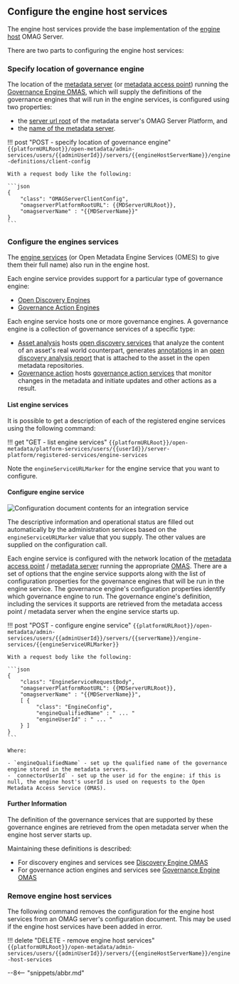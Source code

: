 <!-- SPDX-License-Identifier: CC-BY-4.0 -->
<!-- Copyright Contributors to the Egeria project. -->

## Configure the engine host services

The engine host services provide the base implementation of the [engine host](/egeria-docs/concepts/engine-host) OMAG Server.

There are two parts to configuring the engine host services:

### Specify location of governance engine

The location of the [metadata server](/egeria-docs/concepts/metadata-server) (or [metadata access point](/egeria-docs/concepts/metadata-access-point)) running the [Governance Engine OMAS](/egeria-docs/services/omas/governance-engine), which will supply the definitions of the governance engines that will run in the engine services, is configured using two properties:

- the [server url root](/egeria-docs/concepts/omag-server/#platform-url-root) of the metadata server's OMAG Server Platform, and
- the [name of the metadata server](/egeria-docs/concepts/omag-server/#server-name).

!!! post "POST - specify location of governance engine"
    ```
    {{platformURLRoot}}/open-metadata/admin-services/users/{{adminUserId}}/servers/{{engineHostServerName}}/engine-definitions/client-config
    ```

    With a request body like the following:

    ```json
    {
        "class": "OMAGServerClientConfig",
        "omagserverPlatformRootURL": {{MDServerURLRoot}},
        "omagserverName" : "{{MDServerName}}"
    }
    ```

### Configure the engines services

The [engine services](/egeria-docs/services/omes) (or Open Metadata Engine Services (OMES) to give them their full name) also run in the engine host.

Each engine service provides support for a particular type of governance engine:

- [Open Discovery Engines](/egeria-docs/frameworks/odf)
- [Governance Action Engines](/egeria-docs/frameworks/gaf)

Each engine service hosts one or more governance engines. A governance engine is a collection of governance services of a specific type:

- [Asset analysis](/egeria-docs/services/omes/asset-analysis) hosts [open discovery services](/egeria-docs/frameworks/odf/discovery-engine) that analyze the content of an asset's real world counterpart, generates [annotations](/egeria-docs/frameworks/odf/discovery-annotation) in an [open discovery analysis report](/egeria-docs/frameworks/odf/discovery-analysis-report) that is attached to the asset in the open metadata repositories.
- [Governance action](/egeria-docs/services/omes/governance-action) hosts [governance action services](/egeria-docs/frameworks/odf/governance-action-service) that monitor changes in the metadata and initiate updates and other actions as a result.

#### List engine services

It is possible to get a description of each of the registered engine services using the following command:

!!! get "GET - list engine services"
    ```
    {{platformURLRoot}}/open-metadata/platform-services/users/{{userId}}/server-platform/registered-services/engine-services
    ```

Note the `engineServiceURLMarker` for the engine service that you want to configure.

#### Configure engine service

![Configuration document contents for an integration service](engine-service-config.png)

The descriptive information and operational status are filled out automatically by the administration services based on the `engineServiceURLMarker` value that you supply. The other values are supplied on the configuration call.

Each engine service is configured with the network location of the [metadata access point](/egeria-docs/concepts/metadata-access-point) / [metadata server](/egeria-docs/concepts/metadata-server) running the appropriate [OMAS](/egeria-docs/services/omas). There are a set of options that the engine service supports along with the list of configuration properties for the governance engines that will be run in the engine service. The governance engine's configuration properties identify which governance engine to
run. The governance engine's definition, including the services it supports are retrieved from the metadata access point / metadata server when the engine service starts up.

!!! post "POST - configure engine service"
    ```
    {{platformURLRoot}}/open-metadata/admin-services/users/{{adminUserId}}/servers/{{serverName}}/engine-services/{{engineServiceURLMarker}}
    ```

    With a request body like the following:

    ```json
    {
        "class": "EngineServiceRequestBody",
        "omagserverPlatformRootURL": {{MDServerURLRoot}},
        "omagserverName" : "{{MDServerName}}",
        [ {
             "class": "EngineConfig",
             "engineQualifiedName" : " ... "             
             "engineUserId" : " ... "
        } ]
    }
    ```

    Where:

    - `engineQualifiedName` - set up the qualified name of the governance engine stored in the metadata servers.
    - `connectorUserId` - set up the user id for the engine: if this is null, the engine host's userId is used on requests to the Open Metadata Access Service (OMAS).

#### Further Information

The definition of the governance services that are supported by these governance engines are retrieved from the open metadata server when the engine host server starts up.

Maintaining these definitions is described:

- For discovery engines and services see [Discovery Engine OMAS](/egeria-docs/services/omas/discovery-engine)
- For governance action engines and services see [Governance Engine OMAS](/egeria-docs/services/omas/governance-engine)

### Remove engine host services

The following command removes the configuration for the engine host services from an OMAG server's configuration document. This may be used if the engine host services have been added in error.

!!! delete "DELETE - remove engine host services"
    ```
    {{platformURLRoot}}/open-metadata/admin-services/users/{{adminUserId}}/servers/{{engineHostServerName}}/engine-host-services
    ```

--8<-- "snippets/abbr.md"
